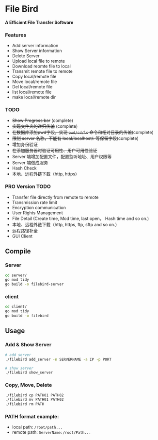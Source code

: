 # File Bird
**A Efficient File Transfer Software**

### Features
- Add server information
- Show Server information
- Delete Server
- Upload local file to remote
- Download reomte file to local
- Transmit remote file to remote
- Copy local/remote file
- Move local/remote file
- Del local/remote file
- list local/remote file
- make local/remote dir

### TODO
- ~~Show Progress bar~~ (complete)
- ~~实现文件夹的递归传输~~ (complete)
- ~~在数据库添加pwd字段，实现 `pwd/cd/ls` 命令和相对目录的传输~~(complete)
- ~~限制 server 名称，不能有 local/localhost/: 等保留字段~~(complete)
- 增加身份验证
- ~~在添加服务器时验证可用性、用户可用性验证~~
- Server 端增加配置文件，配置监听地址、用户权限等
- Server 端做成服务
- Hash Check
- 本地、远程外链下载（http, https）

### PRO Version TODO
- Transfer file directly from remote to remote 
- Transmission rate limit
- Encryption communication
- User Rights Management
- File Detail (Create time, Mod time, last open， Hash time and so on.)
- 本地、远程外链下载（http, https, ftp, sftp and so on.）
- 远程路径补全
- GUI Client

## Compile
### Server
```bash
cd server/
go mod tidy
go build -o filebird-server
```
### client
```bash
cd client/
go mod tidy
go build -o filebird
```

## Usage
### Add & Show Server
```bash
# add server
./filebird add_server -n SERVERNAME -a IP -p PORT

# show server
./filebird show_server
```

### Copy, Move, Delete
```bash
./filebird cp PATH01 PATH02
./filebird mv PATH01 PATH02
./filebird rm PATH
```

### PATH format example:
- local path: `/root/path...`
- remote path: `ServerName:/root/Path...`

